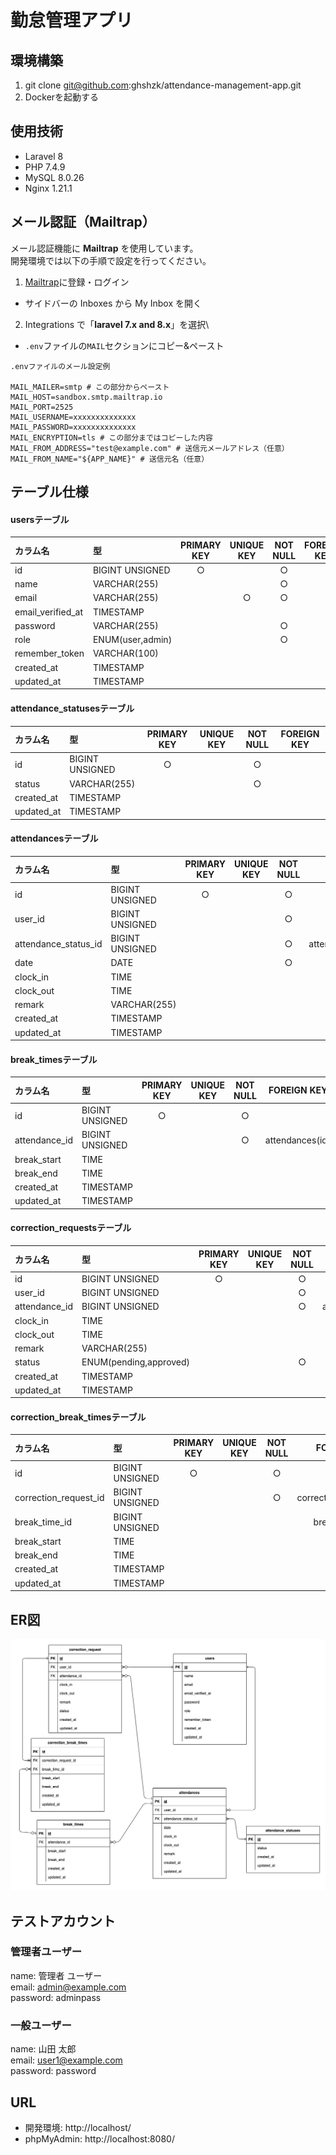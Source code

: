 # 勤怠管理アプリ
## 環境構築
1. git clone git@github.com:ghshzk/attendance-management-app.git
2. Dockerを起動する

## 使用技術
- Laravel 8
- PHP 7.4.9
- MySQL 8.0.26
- Nginx 1.21.1

## メール認証（Mailtrap）
メール認証機能に **Mailtrap** を使用しています。\
開発環境では以下の手順で設定を行ってください。
1. [Mailtrap](https://mailtrap.io/)に登録・ログイン
* サイドバーの Inboxes から My Inbox を開く
2. Integrations で「**laravel 7.x and 8.x**」を選択\
* `.env`ファイルの`MAIL`セクションにコピー&ペースト

```
.envファイルのメール設定例

MAIL_MAILER=smtp # この部分からペースト
MAIL_HOST=sandbox.smtp.mailtrap.io
MAIL_PORT=2525
MAIL_USERNAME=xxxxxxxxxxxxxx
MAIL_PASSWORD=xxxxxxxxxxxxxx
MAIL_ENCRYPTION=tls # この部分まではコピーした内容
MAIL_FROM_ADDRESS="test@example.com" # 送信元メールアドレス（任意）
MAIL_FROM_NAME="${APP_NAME}" # 送信元名（任意）
```


## テーブル仕様
#### usersテーブル
| カラム名           | 型                | PRIMARY KEY | UNIQUE KEY | NOT NULL | FOREIGN KEY |
| :---------------- | :--------------- | :--------: | :--------: | :------: | :---------: |
| id                | BIGINT UNSIGNED  | ○          |            | ○        |       |
| name              | VARCHAR(255)     |            |            | ○        |       |
| email             | VARCHAR(255)     |            | ○          | ○        |       |
| email_verified_at | TIMESTAMP        |            |            |          |       |
| password          | VARCHAR(255)     |            |            | ○        |       |
| role              | ENUM(user,admin) |            |            | ○        |       |
| remember_token    | VARCHAR(100)     |            |            |          |       |
| created_at        | TIMESTAMP        |            |            |          |       |
| updated_at        | TIMESTAMP        |            |            |          |       |

#### attendance_statusesテーブル
| カラム名    | 型              | PRIMARY KEY | UNIQUE KEY | NOT NULL | FOREIGN KEY |
| :--------- | :-------------- | :--------: | :--------: | :------: | :---------: |
| id         | BIGINT UNSIGNED | ○          |            | ○        |            |
| status     | VARCHAR(255)    |            |            | ○        |            |
| created_at | TIMESTAMP       |            |            |          |            |
| updated_at | TIMESTAMP       |            |            |          |            |

#### attendancesテーブル
| カラム名              | 型              | PRIMARY KEY | UNIQUE KEY | NOT NULL | FOREIGN KEY |
| :------------------- | :-------------- | :--------: | :--------: | :------: | :---------: |
| id                   | BIGINT UNSIGNED | ○          |            | ○        |                         |
| user_id              | BIGINT UNSIGNED |            |            | ○        | users(id)               |
| attendance_status_id | BIGINT UNSIGNED |            |            | ○        | attendance_statuses(id) |
| date                 | DATE            |            |            | ○        |                         |
| clock_in             | TIME            |            |            |          |                         |
| clock_out            | TIME            |            |            |          |                         |
| remark               | VARCHAR(255)    |            |            |          |                         |
| created_at           | TIMESTAMP       |            |            |          |                         |
| updated_at           | TIMESTAMP       |            |            |          |                         |

#### break_timesテーブル
| カラム名       | 型              | PRIMARY KEY | UNIQUE KEY | NOT NULL | FOREIGN KEY |
| :------------ | :-------------- | :--------: | :--------: | :------: | :---------: |
| id            | BIGINT UNSIGNED | ○          |            | ○        |                 |
| attendance_id | BIGINT UNSIGNED |            |            | ○        | attendances(id) |
| break_start   | TIME            |            |            |          |                 |
| break_end     | TIME            |            |            |          |                 |
| created_at    | TIMESTAMP       |            |            |          |                 |
| updated_at    | TIMESTAMP       |            |            |          |                 |

#### correction_requestsテーブル
| カラム名       | 型                     | PRIMARY KEY | UNIQUE KEY | NOT NULL | FOREIGN KEY |
| :------------ | :--------------------- | :--------: | :--------: | :------: | :---------: |
| id            | BIGINT UNSIGNED        | ○          |            | ○        |                 |
| user_id       | BIGINT UNSIGNED        |            |            | ○        | users(id)       |
| attendance_id | BIGINT UNSIGNED        |            |            | ○        | attendances(id) |
| clock_in      | TIME                   |            |            |          |                 |
| clock_out     | TIME                   |            |            |          |                 |
| remark        | VARCHAR(255)           |            |            |          |                 |
| status        | ENUM(pending,approved) |            |            | ○        |                 |
| created_at    | TIMESTAMP              |            |            |          |                 |
| updated_at    | TIMESTAMP              |            |            |          |                 |

#### correction_break_timesテーブル
| カラム名               | 型              | PRIMARY KEY | UNIQUE KEY | NOT NULL | FOREIGN KEY |
| :-------------------- | :-------------- | :--------: | :--------: | :------: | :----------: |
| id                    | BIGINT UNSIGNED | ○          |            | ○        |                         |
| correction_request_id | BIGINT UNSIGNED |            |            | ○        | correction_requests(id) |
| break_time_id         | BIGINT UNSIGNED |            |            |          | break_times(id)         |
| break_start           | TIME            |            |            |          |                         |
| break_end             | TIME            |            |            |          |                         |
| created_at            | TIMESTAMP       |            |            |          |                         |
| updated_at            | TIMESTAMP       |            |            |          |                         |

## ER図
![ER図](ER.png)

## テストアカウント
### 管理者ユーザー
name: 管理者 ユーザー\
email: admin@example.com\
password: adminpass

### 一般ユーザー
name: 山田 太郎\
email: user1@example.com\
password: password

## URL
- 開発環境: http://localhost/
- phpMyAdmin: http://localhost:8080/